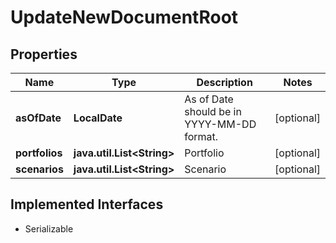 

# UpdateNewDocumentRoot


## Properties

Name | Type | Description | Notes
------------ | ------------- | ------------- | -------------
**asOfDate** | **LocalDate** | As of Date should be in YYYY-MM-DD format. |  [optional]
**portfolios** | **java.util.List&lt;String&gt;** | Portfolio |  [optional]
**scenarios** | **java.util.List&lt;String&gt;** | Scenario |  [optional]


## Implemented Interfaces

* Serializable


